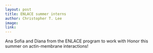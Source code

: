 ```yaml
---
layout: post
title: ENLACE summer interns 
author: Christopher T. Lee
image:
link:
---
```


Ana Sofia and Diana from the ENLACE program to work with Honor this summer on actin-membrane interactions!

